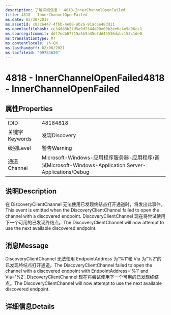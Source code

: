 ```yaml
---
description: 了解详细信息： 4818-InnerChannelOpenFailed
title: 4818 - InnerChannelOpenFailed
ms.date: 03/30/2017
ms.assetid: c8ac6447-4fbb-4e08-ab26-91acae48dd11
ms.openlocfilehash: cc34d88b27d5a9d7344e00e00b2ee0c4e9d96cc1
ms.sourcegitcommit: ddf7edb67715a5b9a45e3dd44536dabc153c1de0
ms.translationtype: MT
ms.contentlocale: zh-CN
ms.lasthandoff: 02/06/2021
ms.locfileid: "99783620"
---
```

# <a name="4818---innerchannelopenfailed"></a><span data-ttu-id="30ce4-103">4818 - InnerChannelOpenFailed</span><span class="sxs-lookup"><span data-stu-id="30ce4-103">4818 - InnerChannelOpenFailed</span></span>

## <a name="properties"></a><span data-ttu-id="30ce4-104">属性</span><span class="sxs-lookup"><span data-stu-id="30ce4-104">Properties</span></span>  
  
|||  
|-|-|  
|<span data-ttu-id="30ce4-105">ID</span><span class="sxs-lookup"><span data-stu-id="30ce4-105">ID</span></span>|<span data-ttu-id="30ce4-106">4818</span><span class="sxs-lookup"><span data-stu-id="30ce4-106">4818</span></span>|  
|<span data-ttu-id="30ce4-107">关键字</span><span class="sxs-lookup"><span data-stu-id="30ce4-107">Keywords</span></span>|<span data-ttu-id="30ce4-108">发现</span><span class="sxs-lookup"><span data-stu-id="30ce4-108">Discovery</span></span>|  
|<span data-ttu-id="30ce4-109">级别</span><span class="sxs-lookup"><span data-stu-id="30ce4-109">Level</span></span>|<span data-ttu-id="30ce4-110">警告</span><span class="sxs-lookup"><span data-stu-id="30ce4-110">Warning</span></span>|  
|<span data-ttu-id="30ce4-111">通道</span><span class="sxs-lookup"><span data-stu-id="30ce4-111">Channel</span></span>|<span data-ttu-id="30ce4-112">Microsoft-Windows-应用程序服务器-应用程序/调试</span><span class="sxs-lookup"><span data-stu-id="30ce4-112">Microsoft-Windows-Application Server-Applications/Debug</span></span>|  
  
## <a name="description"></a><span data-ttu-id="30ce4-113">说明</span><span class="sxs-lookup"><span data-stu-id="30ce4-113">Description</span></span>  

 <span data-ttu-id="30ce4-114">在 DiscoveryClientChannel 无法使用已发现终结点打开通道时，将发出此事件。</span><span class="sxs-lookup"><span data-stu-id="30ce4-114">This event is emitted when the DiscoveryClientChannel failed to open the channel with a discovered endpoint.</span></span> <span data-ttu-id="30ce4-115">DiscoveryClientChannel 现在将尝试使用下一个可用的已发现终结点。</span><span class="sxs-lookup"><span data-stu-id="30ce4-115">The DiscoveryClientChannel will now attempt to use the next available discovered endpoint.</span></span>  
  
## <a name="message"></a><span data-ttu-id="30ce4-116">消息</span><span class="sxs-lookup"><span data-stu-id="30ce4-116">Message</span></span>  

 <span data-ttu-id="30ce4-117">DiscoveryClientChannel 无法使用 EndpointAddress 为“%1”和 Via 为“%2”的已发现终结点打开通道。</span><span class="sxs-lookup"><span data-stu-id="30ce4-117">The DiscoveryClientChannel failed to open the channel with a discovered endpoint with EndpointAddress='%1' and Via='%2'.</span></span> <span data-ttu-id="30ce4-118">DiscoveryClientChannel 现在将尝试使用下一个可用的已发现终结点。</span><span class="sxs-lookup"><span data-stu-id="30ce4-118">The DiscoveryClientChannel will now attempt to use the next available discovered endpoint.</span></span>  
  
## <a name="details"></a><span data-ttu-id="30ce4-119">详细信息</span><span class="sxs-lookup"><span data-stu-id="30ce4-119">Details</span></span>
